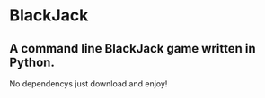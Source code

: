 # BlackJack
 ## A command line BlackJack game written in Python.

No dependencys just download and enjoy!
